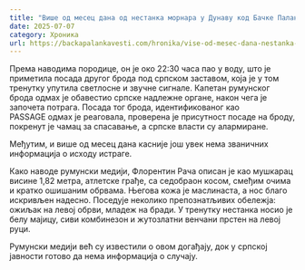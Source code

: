 ```yaml
---
title: "Више од месец дана од нестанка морнара у Дунаву код Бачке Паланке"
date: 2025-07-07
category: Хроника
url: https://backapalankavesti.com/hronika/vise-od-mesec-dana-nestanka-mornara-u-dunavu-kod-backe-palanke/
---
```


Према наводима породице, он је око 22:30 часа пао у воду, што је приметила посада другог брода под српском заставом, која је у том тренутку упутила светлосне и звучне сигнале. Капетан румунског брода одмах је обавестио српске надлежне органе, након чега је започета потрага. Посада тог брода, идентификованог као PASSAGE одмах је реаговала, проверена је присутност посаде на броду, покренут је чамац за спасавање, а српске власти су алармиране.

Међутим, и више од месец дана касније још увек нема званичних информација о исходу истраге.

Како наводе румунски медији, Флорентин Рача описан је као мушкарац висине 1,82 метра, атлетске грађе, са седобраон косом, смеђим очима и кратко ошишаним обрвама. Његова кожа је маслинаста, а нос благо искривљен надесно. Поседује неколико препознатљивих обележја: ожиљак на левој обрви, младеж на бради. У тренутку нестанка носио је белу мајицу, сиви комбинезон и жутозлатни венчани прстен на левој руци.

Румунски медији већ су известили о овом догађају, док у српској јавности готово да нема информација о случају.
